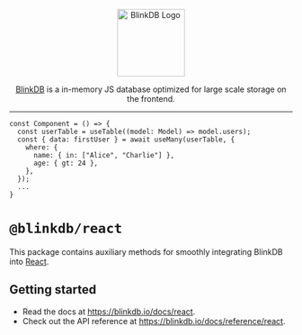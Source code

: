 <p align="center">
  <a href="http://blinkdb.io/" target="blank"><img src="https://raw.githubusercontent.com/blinkdb-js/blinkdb/main/packages/db/logo.svg" width="120" alt="BlinkDB Logo" /></a>
</p>

<p align="center">
  <a href="http://blinkdb.io/" target="blank">BlinkDB</a> is a in-memory JS database optimized for large scale storage
  on the frontend.
</p>

<hr />

```tsx
const Component = () => {
  const userTable = useTable((model: Model) => model.users);
  const { data: firstUser } = await useMany(userTable, {
    where: {
      name: { in: ["Alice", "Charlie"] },
      age: { gt: 24 },
    },
  });
  ...
}
```

# `@blinkdb/react`

This package contains auxiliary methods for smoothly integrating BlinkDB into [React](https://react.dev/).

## Getting started

- Read the docs at https://blinkdb.io/docs/react.
- Check out the API reference at https://blinkdb.io/docs/reference/react.
